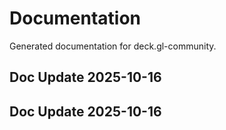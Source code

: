 # Documentation

Generated documentation for deck.gl-community.

## Doc Update 2025-10-16

## Doc Update 2025-10-16
